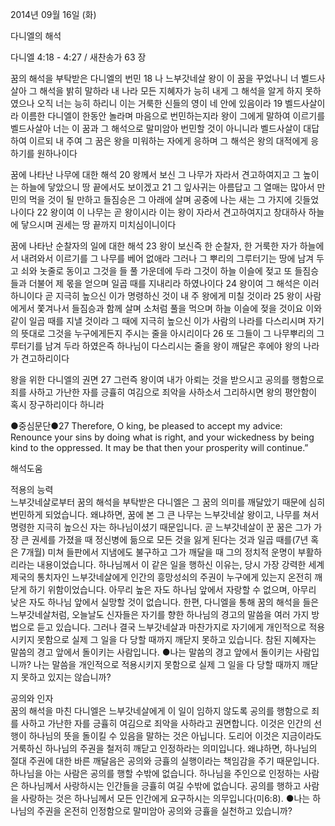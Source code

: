 2014년 09월 16일 (화)

다니엘의 해석



다니엘 4:18 - 4:27 / 새찬송가 63 장


꿈의 해석을 부탁받은 다니엘의 번민
18 나 느부갓네살 왕이 이 꿈을 꾸었나니 너 벨드사살아 그 해석을 밝히 말하라 내 나라 모든 지혜자가 능히 내게 그 해석을 알게 하지 못하였으나 오직 너는 능히 하리니 이는 거룩한 신들의 영이 네 안에 있음이라 19 벨드사살이라 이름한 다니엘이 한동안 놀라며 마음으로 번민하는지라 왕이 그에게 말하여 이르기를 벨드사살아 너는 이 꿈과 그 해석으로 말미암아 번민할 것이 아니니라 벨드사살이 대답하여 이르되 내 주여 그 꿈은 왕을 미워하는 자에게 응하며 그 해석은 왕의 대적에게 응하기를 원하나이다

꿈에 나타난 나무에 대한 해석
20 왕께서 보신 그 나무가 자라서 견고하여지고 그 높이는 하늘에 닿았으니 땅 끝에서도 보이겠고 21 그 잎사귀는 아름답고 그 열매는 많아서 만민의 먹을 것이 될 만하고 들짐승은 그 아래에 살며 공중에 나는 새는 그 가지에 깃들었나이다 22 왕이여 이 나무는 곧 왕이시라 이는 왕이 자라서 견고하여지고 창대하사 하늘에 닿으시며 권세는 땅 끝까지 미치심이니이다

꿈에 나타난 순찰자의 일에 대한 해석
23 왕이 보신즉 한 순찰자, 한 거룩한 자가 하늘에서 내려와서 이르기를 그 나무를 베어 없애라 그러나 그 뿌리의 그루터기는 땅에 남겨 두고 쇠와 놋줄로 동이고 그것을 들 풀 가운데에 두라 그것이 하늘 이슬에 젖고 또 들짐승들과 더불어 제 몫을 얻으며 일곱 때를 지내리라 하였나이다 24 왕이여 그 해석은 이러하니이다 곧 지극히 높으신 이가 명령하신 것이 내 주 왕에게 미칠 것이라 25 왕이 사람에게서 쫓겨나서 들짐승과 함께 살며 소처럼 풀을 먹으며 하늘 이슬에 젖을 것이요 이와 같이 일곱 때를 지낼 것이라 그 때에 지극히 높으신 이가 사람의 나라를 다스리시며 자기의 뜻대로 그것을 누구에게든지 주시는 줄을 아시리이다 26 또 그들이 그 나무뿌리의 그루터기를 남겨 두라 하였은즉 하나님이 다스리시는 줄을 왕이 깨달은 후에야 왕의 나라가 견고하리이다

왕을 위한 다니엘의 권면
27 그런즉 왕이여 내가 아뢰는 것을 받으시고 공의를 행함으로 죄를 사하고 가난한 자를 긍휼히 여김으로 죄악을 사하소서 그리하시면 왕의 평안함이 혹시 장구하리이다 하니라



●중심문단●27 Therefore, O king, be pleased to accept my advice: Renounce your sins by doing what is right, and your wickedness by being kind to the oppressed. It may be that then your prosperity will continue.”

해석도움





적용의 능력  
느부갓네살로부터 꿈의 해석을 부탁받은 다니엘은 그 꿈의 의미를 깨달았기 때문에 심히 번민하게 되었습니다. 왜냐하면, 꿈에 본 그 큰 나무는 느부갓네살 왕이고, 나무를 쳐서 명령한 지극히 높으신 자는 하나님이셨기 때문입니다. 곧 느부갓네살이 꾼 꿈은 그가 가장 큰 권세를 가졌을 때 정신병에 듦으로 모든 것을 잃게 된다는 것과 일곱 때를(7년 혹은 7개월) 미쳐 들판에서 지냄에도 불구하고 그가 깨달을 때 그의 정치적 운명이 부활하리라는 내용이었습니다. 하나님께서 이 같은 일을 행하신 이유는, 당시 가장 강력한 세계 제국의 통치자인 느부갓네살에게 인간의 흥망성쇠의 주권이 누구에게 있는지 온전히 깨닫게 하기 위함이었습니다. 아무리 높은 자도 하나님 앞에서 자랑할 수 없으며, 아무리 낮은 자도 하나님 앞에서 실망할 것이 없습니다. 한편, 다니엘을 통해 꿈의 해석을 들은 느부갓네살처럼, 오늘날도 신자들은 자기를 향한 하나님의 경고의 말씀을 여러 가지 방법으로 듣고 있습니다. 그러나 결국 느부갓네살과 마찬가지로 자기에게 개인적으로 적용시키지 못함으로 실제 그 일을 다 당할 때까지 깨닫지 못하고 있습니다. 참된 지혜자는 말씀의 경고 앞에서 돌이키는 사람입니다.
●나는 말씀의 경고 앞에서 돌이키는 사람입니까? 나는 말씀을 개인적으로 적용시키지 못함으로 실제 그 일을 다 당할 때까지 깨닫지 못하고 있지는 않습니까? 

공의와 인자  
꿈의 해석을 마친 다니엘은 느부갓네살에게 이 일이 임하지 않도록 공의를 행함으로 죄를 사하고 가난한 자를 긍휼히 여김으로 죄악을 사하라고 권면합니다. 이것은 인간의 선행이 하나님의 뜻을 돌이킬 수 있음을 말하는 것은 아닙니다. 도리어 이것은 지금이라도 거룩하신 하나님의 주권을 철저히 깨닫고 인정하라는 의미입니다. 왜냐하면, 하나님의 절대 주권에 대한 바른 깨달음은 공의와 긍휼의 실행이라는 책임감을 주기 때문입니다. 하나님을 아는 사람은 공의를 행할 수밖에 없습니다. 하나님을 주인으로 인정하는 사람은 하나님께서 사랑하시는 인간들을 긍휼히 여길 수밖에 없습니다. 공의를 행하고 사람을 사랑하는 것은 하나님께서 모든 인간에게 요구하시는 의무입니다(미6:8). 
●나는 하나님의 주권을 온전히 인정함으로 말미암아 공의와 긍휼을 실천하고 있습니까?
